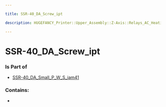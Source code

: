 ```yaml
---

title: SSR-40_DA_Screw_ipt

description: HUGEFANCY_Printer::Upper_Assembly::Z-Axis::Relays_AC_Heating::SSR-40_DA90::SSR-40_DA_iam::SSR-40_DA_Small_P_W_S_iam41::SSR-40_DA_Screw_ipt

---
```

# SSR-40_DA_Screw_ipt
<script>
    var geoarray = '{"SSR-40_DA_Screw_ipt": {}}';
</script>
<script>
    var basepath = '/assets/HUGEFANCY_Printer/Upper_Assembly/Z-Axis/Relays_AC_Heating/SSR-40_DA90/SSR-40_DA_iam/SSR-40_DA_Small_P_W_S_iam41/';
</script>
<link rel="stylesheet" href="/css/container.css">

<div id="container"></div>

<!-- these are the required scripts for the three.js scene -->
<script src="/lib/three.min.js"></script>
<script src="/lib/OrbitControls.js"></script>
<script src="/lib/RectAreaLightUniformsLib.js"></script>
<!-- this is your app's lib file -->
<script src="/lib/triceratops_app.js"></script>
### Is Part of
- [SSR-40_DA_Small_P_W_S_iam41](../SSR-40_DA_Small_P_W_S_iam41)  

### Contains:
- [](./SSR-40_DA_Screw_ipt/)

